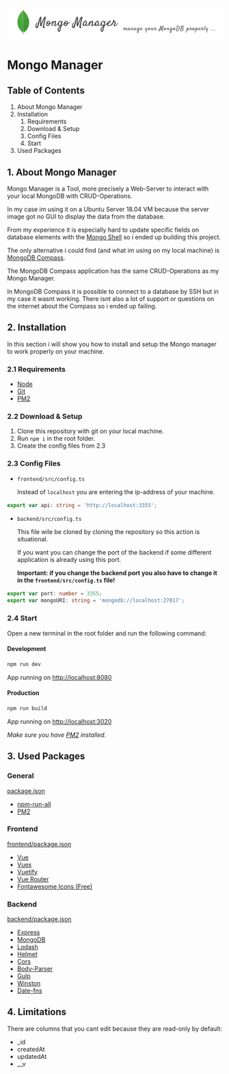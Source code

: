 ![Banner](/docs/mongo-manager-banner.png)

# Mongo Manager

## Table of Contents

1. About Mongo Manager
2. Installation
   1. Requirements
   2. Download & Setup
   3. Config Files
   4. Start
3. Used Packages

## 1. About Mongo Manager

Mongo Manager is a Tool, more precisely a Web-Server to interact with your local MongoDB with CRUD-Operations.

In my case im using it on a Ubuntu Server 18.04 VM because the server image got no GUI to display the data from the database.

From my experience it is especially hard to update specific fields on database elements with the [Mongo Shell](https://docs.mongodb.com/manual/reference/program/mongo/) so i ended up building this project.

The only alternative i could find (and what im using on my local machine) is [MongoDB Compass](https://www.mongodb.com/try/download/compass).

The MongoDB Compass application has the same CRUD-Operations as my Mongo Manager.

In MongoDB Compass it is possible to connect to a database by SSH but in my case it wasnt working. There isnt also a lot of support or questions on the internet about the Compass so i ended up failing.

## 2. Installation

In this section i will show you how to install and setup the Mongo manager to work properly on your machine.

### 2.1 Requirements

- [Node](https://nodejs.org/en/download/)
- [Git](https://git-scm.com/downloads)
- [PM2](https://pm2.keymetrics.io/)

### 2.2 Download & Setup

1.  Clone this repository with git on your local machine.
2.  Run `npm i` in the root folder.
3.  Create the config files from 2.3

### 2.3 Config Files

- `frontend/src/config.ts`

  Instead of `localhost` you are entering the ip-address of your machine.

```ts
export var api: string = 'http://localhost:3355';
```

- `backend/src/config.ts`

  This file wile be cloned by cloning the repository so this action is situational.

  If you want you can change the port of the backend if some different application is already using this port.

  **Important: if you change the backend port you also have to change it in the `frontend/src/config.ts` file!**

```ts
export var port: number = 3355;
export var mongoURI: string = 'mongodb://localhost:27017';
```

### 2.4 Start

Open a new terminal in the root folder and run the following command:

#### Development

```bash
npm run dev
```

App running on [http://localhost:8080](http://localhost:8080)

#### Production

```bash
npm run build
```

App running on [http://localhost:3020](http://localhost:3020)

*Make sure you have [PM2](https://pm2.keymetrics.io/) installed.*

## 3. Used Packages

### General

[package.json](./package.json)

 - [npm-run-all](https://www.npmjs.com/package/npm-run-all)
 - [PM2](https://www.npmjs.com/package/pm2)

### Frontend

[frontend/package.json](frontend/package.json)

 - [Vue](https://www.npmjs.com/package/vue)
 - [Vuex](https://www.npmjs.com/package/vuex)
 - [Vuetify](https://vuetifyjs.com/en/)
 - [Vue Router](https://router.vuejs.org/)
 - [Fontawesome Icons (Free)](https://fontawesome.com/v5.15/icons?d=gallery&m=free)

### Backend

[backend/package.json](backend/package.json)

 - [Express](https://expressjs.com/de/)
 - [MongoDB](https://www.npmjs.com/package/mongodb)
 - [Lodash](https://www.npmjs.com/package/lodash)
 - [Helmet](https://www.npmjs.com/package/helmet)
 - [Cors](https://www.npmjs.com/package/cors)
 - [Body-Parser](https://www.npmjs.com/package/body-parser)
 - [Gulp](https://gulpjs.com/)
 - [Winston](https://www.npmjs.com/package/winston)
 - [Date-fns](https://www.npmjs.com/package/date-fns)

 ## 4. Limitations

 There are columns that you cant edit because they are read-only by default:

  - _id
  - createdAt
  - updatedAt
  - __v